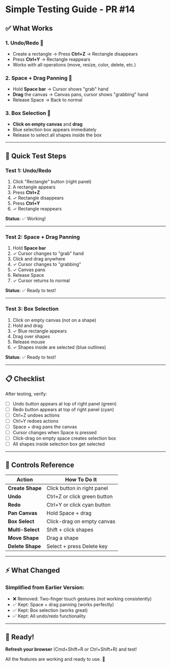 # Simple Testing Guide - PR #14

## ✅ What Works

### 1. **Undo/Redo** 🎉
- Create a rectangle → Press **Ctrl+Z** → Rectangle disappears
- Press **Ctrl+Y** → Rectangle reappears
- Works with all operations (move, resize, color, delete, etc.)

### 2. **Space + Drag Panning** 🎉
- Hold **Space bar** → Cursor shows "grab" hand
- **Drag** the canvas → Canvas pans, cursor shows "grabbing" hand
- Release Space → Back to normal

### 3. **Box Selection** 🎉
- **Click on empty canvas** and **drag**
- Blue selection box appears immediately
- Release to select all shapes inside the box

---

## 🧪 Quick Test Steps

### Test 1: Undo/Redo
1. Click "Rectangle" button (right panel)
2. A rectangle appears
3. Press **Ctrl+Z**
4. ✓ Rectangle disappears
5. Press **Ctrl+Y**
6. ✓ Rectangle reappears

**Status**: ✅ Working!

---

### Test 2: Space + Drag Panning
1. Hold **Space bar**
2. ✓ Cursor changes to "grab" hand
3. Click and drag anywhere
4. ✓ Cursor changes to "grabbing"
5. ✓ Canvas pans
6. Release Space
7. ✓ Cursor returns to normal

**Status**: ✅ Ready to test!

---

### Test 3: Box Selection
1. Click on empty canvas (not on a shape)
2. Hold and drag
3. ✓ Blue rectangle appears
4. Drag over shapes
5. Release mouse
6. ✓ Shapes inside are selected (blue outlines)

**Status**: ✅ Ready to test!

---

## 📋 Checklist

After testing, verify:

- [ ] Undo button appears at top of right panel (green)
- [ ] Redo button appears at top of right panel (cyan)
- [ ] Ctrl+Z undoes actions
- [ ] Ctrl+Y redoes actions
- [ ] Space + drag pans the canvas
- [ ] Cursor changes when Space is pressed
- [ ] Click-drag on empty space creates selection box
- [ ] All shapes inside selection box get selected

---

## 🎯 Controls Reference

| Action | How To Do It |
|--------|--------------|
| **Create Shape** | Click button in right panel |
| **Undo** | Ctrl+Z or click green button |
| **Redo** | Ctrl+Y or click cyan button |
| **Pan Canvas** | Hold Space + drag |
| **Box Select** | Click-drag on empty canvas |
| **Multi-Select** | Shift + click shapes |
| **Move Shape** | Drag a shape |
| **Delete Shape** | Select + press Delete key |

---

## ⚡ What Changed

### Simplified from Earlier Version:
- ❌ Removed: Two-finger touch gestures (not working consistently)
- ✅ Kept: Space + drag panning (works perfectly)
- ✅ Kept: Box selection (works great)
- ✅ Kept: All undo/redo functionality

---

## 🚀 Ready!

**Refresh your browser** (Cmd+Shift+R or Ctrl+Shift+R) and test!

All the features are working and ready to use. 🎉

